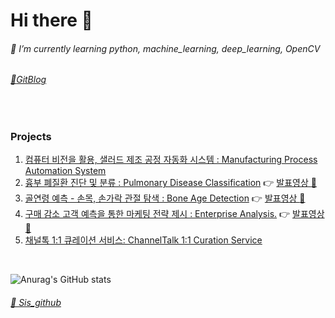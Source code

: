 # Hi there 👋
<!-- 
**kikiru328/kikiru328** is a ✨ _special_ ✨ repository because its `README.md` (this file) appears on your GitHub profile.
  
Here are some ideas to get you started:
  
- 🔭 
- 🌱 I’m currently learning python, machine_learning, deep_learning, OpenCV
- 👯 
- 🤔 
- 💬  
- 📫 How to reach me: ...
- 😄 Pronouns: ...
- ⚡ Fun fact: ...
 
### **:muscle:Favorite Topics:muscle:** 
1. Medical Images
2. Manufacturing Image
3. hospitality Management 
4. Medical Tourism
5. Data Analysis  
<br/>  
 
-->
###### 🌱 I’m currently learning python, machine_learning, deep_learning, OpenCV

###### [:notebook_with_decorative_cover:GitBlog](https://kikiru328.github.io/)
<br/>

### Projects     
1. [컴퓨터 비전을 활용, 샐러드 제조 공정 자동화 시스템 : Manufacturing Process Automation System](https://github.com/kikiru328/Manufacturing_System)   
2. [흉부 폐질환 진단 및 분류 : Pulmonary Disease Classification](https://github.com/Pleasant-riot/Lung-Disease-Detection)
   :point_right: [발표영상 :movie_camera:](https://youtu.be/gc5cR3-ZZi8)
3. [골연령 예측 - 손목, 손가락 관절 탐색 : Bone Age Detection](https://github.com/kikiru328/Bone_Detection)
   :point_right: [발표영상 :movie_camera:](https://youtu.be/jb-c89PaKHg)     
4. [구매 감소 고객 예측을 통한 마케팅 전략 제시 : Enterprise Analysis.](https://github.com/kikiru328/enterprise_analysis) :point_right: [발표영상 :movie_camera:](https://youtu.be/GAzX1vdpVyQ)
5. [채널톡 1:1 큐레이션 서비스: ChannelTalk 1:1 Curation Service](https://github.com/kikiru328/ChannelTalKCuration)


 
<br/>

![Anurag's GitHub stats](https://github-readme-stats.vercel.app/api?username=kikiru328&theme=tokyonight&show_icons=true)
<br/>

###### [🤔 Sis_github](https://github.com/monicakim89)


